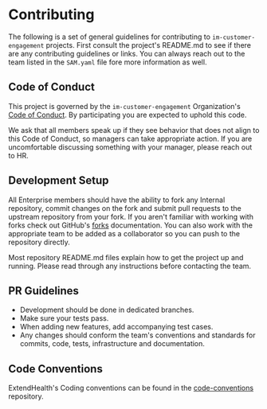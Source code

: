 # Contributing
The following is a set of general guidelines for contributing to `im-customer-engagement` projects.
First consult the project's README.md to see if there are any contributing guidelines or links.  You can always reach out to the team listed in the `SAM.yaml` file fore more information as well.

## Code of Conduct
This project is governed by the `im-customer-engagement` Organization's [Code of Conduct](./CODE_OF_CONDUCT.md).  By participating you are expected to uphold this code.    

We ask that all members speak up if they see behavior that does not align to this Code of Conduct, so managers can take appropriate action. If you are uncomfortable discussing something with your manager, please reach out to HR.

## Development Setup
All Enterprise members should have the ability to fork any Internal repository, commit changes on the fork and submit pull requests to the upstream repository from your fork.  If you aren't familiar with working with forks check out GitHub's [forks] documentation.  You can also work with the appropriate team to be added as a collaborator so you can push to the repository directly.

Most repository README.md files explain how to get the project up and running.  Please read through any instructions before contacting the team.  

## PR Guidelines
- Development should be done in dedicated branches.
- Make sure your tests pass.
- When adding new features, add accompanying test cases.
- Any changes should conform the team's conventions and standards for commits, code, tests, infrastructure and documentation.
  
## Code Conventions
ExtendHealth's Coding conventions can be found in the [code-conventions] repository.

[code-conventions]: https://github.com/im-practices/code-conventions
[forks]:https://docs.github.com/en/free-pro-team@latest/github/collaborating-with-issues-and-pull-requests/working-with-forks